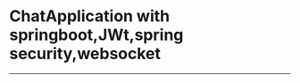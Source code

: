 # ChatApplication with springboot,JWt,spring security,websocket
_______________________________________________________________________________________________________________________________________________________________________
